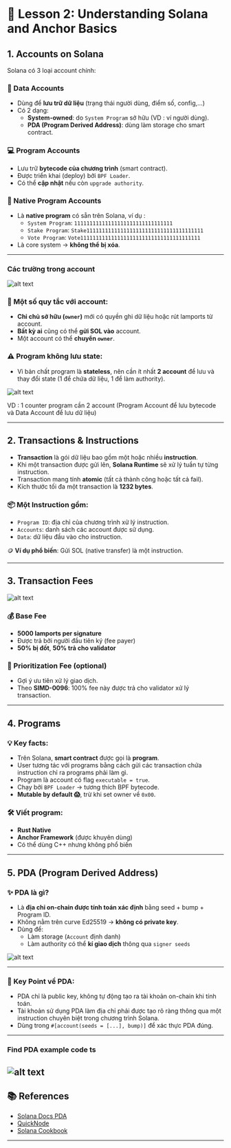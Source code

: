 # 📘 Lesson 2: Understanding Solana and Anchor Basics

## 1. Accounts on Solana

Solana có 3 loại account chính:

### 📂 Data Accounts
- Dùng để **lưu trữ dữ liệu** (trạng thái người dùng, điểm số, config,...)
- Có 2 dạng:
  - **System-owned**: do `System Program` sở hữu (VD : ví người dùng).
  - **PDA (Program Derived Address)**: dùng làm storage cho smart contract.

### 💻 Program Accounts
- Lưu trữ **bytecode của chương trình** (smart contract).
- Được triển khai (deploy) bởi `BPF Loader`.
- Có thể **cập nhật** nếu còn `upgrade authority`.

### 🧩 Native Program Accounts
- Là **native program** có sẵn trên Solana, ví dụ :
  - `System Program`: `11111111111111111111111111111111`
  - `Stake Program`: `Stake11111111111111111111111111111111111111`
  - `Vote Program`: `Vote111111111111111111111111111111111111111`
- Là core system → **không thể bị xóa**.

---

### Các trường trong account 
![alt text](image-1.png)



### 🔐 Một số quy tắc với account:
- **Chỉ chủ sở hữu (`owner`)** mới có quyền ghi dữ liệu hoặc rút lamports từ account.
- **Bất kỳ ai** cũng có thể **gửi SOL vào** account.
- Một account có thể **chuyển `owner`**.

### ⚠️ Program không lưu state:
- Vì bản chất program là **stateless**, nên cần ít nhất **2 account** để lưu và thay đổi state (1 để chứa dữ liệu, 1 để làm authority).

![alt text](image.png)

VD : 1 counter program cần 2 account (Program Account để lưu bytecode và Data Account để lưu dữ liệu)

---

## 2. Transactions & Instructions

- **Transaction** là gói dữ liệu bao gồm một hoặc nhiều **instruction**.
- Khi một transaction được gửi lên, **Solana Runtime** sẽ xử lý tuần tự từng instruction.
- Transaction mang tính **atomic** (tất cả thành công hoặc tất cả fail).
- Kích thước tối đa một transaction là **1232 bytes**.

### 📦 Một Instruction gồm:
- `Program ID`: địa chỉ của chương trình xử lý instruction.
- `Accounts`: danh sách các account được sử dụng.
- `Data`: dữ liệu đầu vào cho instruction.

🪙 **Ví dụ phổ biến**: Gửi SOL (native transfer) là một instruction.

---

## 3. Transaction Fees

![alt text](image-2.png)

### 💰 Base Fee
- **5000 lamports per signature**
- Được trả bởi người đầu tiên ký (fee payer)
- **50% bị đốt**, **50% trả cho validator**

### 🚀 Prioritization Fee (optional)
- Gợi ý ưu tiên xử lý giao dịch.
- Theo **SIMD-0096**: 100% fee này được trả cho validator xử lý transaction.

---

## 4. Programs

### 💡 Key facts:
- Trên Solana, **smart contract** được gọi là **program**.
- User tương tác với programs bằng cách gửi các transaction chứa instruction chỉ ra programs phải làm gì. 
- Program là account có flag `executable = true`.
- Chạy bởi `BPF Loader` → tương thích BPF bytecode.
- **Mutable by default 😱**, trừ khi set owner về `0x00`.

### 🛠 Viết program:
- **Rust Native**
- **Anchor Framework** (được khuyên dùng)
- Có thể dùng C++ nhưng không phổ biến

---

## 5. PDA (Program Derived Address)

### ✨ PDA là gì?
- Là **địa chỉ on-chain được tính toán xác định** bằng seed + bump + Program ID.
- Không nằm trên curve Ed25519 → **không có private key**.
- Dùng để:
  - Làm storage (`Account` định danh)
  - Làm authority có thể **kí giao dịch** thông qua `signer seeds`

![alt text](image-3.png)

---

### 🔧 Key Point về PDA:
- PDA chỉ là public key, không tự động tạo ra tài khoản on-chain khi tính toán.
- Tài khoản sử dụng PDA làm địa chỉ phải được tạo rõ ràng thông qua một instruction chuyên biệt trong chương trình Solana.
- Dùng trong `#[account(seeds = [...], bump)]` để xác thực PDA đúng.

---
### Find PDA example code ts 
![alt text](image-4.png)
---

## 📚 References

- [Solana Docs PDA](https://solana.com/vi/developers/courses/program-security/account-data-matching)
- [QuickNode](https://www.quicknode.com/guides/solana-development/anchor/system-program-pda)
- [Solana Cookbook](https://solanacookbook.com/)

---
